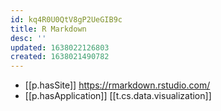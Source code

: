 ```yaml
---
id: kq4R0U0QtV8gP2UeGIB9c
title: R Markdown
desc: ''
updated: 1638022126803
created: 1638021490782
---
```



- [[p.hasSite]] https://rmarkdown.rstudio.com/
- [[p.hasApplication]] [[t.cs.data.visualization]]
